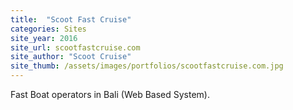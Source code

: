 ```yaml
---
title:  "Scoot Fast Cruise"
categories: Sites
site_year: 2016
site_url: scootfastcruise.com
site_author: "Scoot Cruise"
site_thumb: /assets/images/portfolios/scootfastcruise.com.jpg
---
```


Fast Boat operators in Bali (Web Based System).